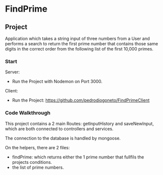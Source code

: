 # FindPrime

## Project

Application which takes a string input of three numbers from a User and performs a search to return the first prime number that contains those same digits in the correct order from the following list of the first 10,000 primes.

### Start

Server:
- Run the Project with Nodemon on Port 3000.

Client:
- Run the Project: https://github.com/pedrodiogoneto/FindPrimeClient

### Code Walkthrough

This project contains a 2 main Routes: getInputHistory and saveNewInput, which are both connected to controllers and services.

The connection to the database is handled by mongoose.

On the helpers, there are 2 files:
- findPrime: which returns either the 1 prime number that fullfils the projects conditions.
- the list of prime numbers.

